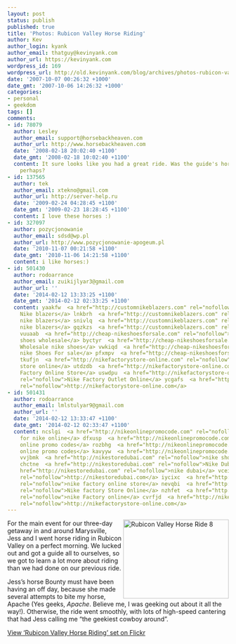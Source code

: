 ```yaml
---
layout: post
status: publish
published: true
title: 'Photos: Rubicon Valley Horse Riding'
author: Kev
author_login: kyank
author_email: thatguy@kevinyank.com
author_url: https://kevinyank.com
wordpress_id: 169
wordpress_url: http://old.kevinyank.com/blog/archives/photos-rubicon-valley-horse-riding
date: '2007-10-07 00:26:32 +1000'
date_gmt: '2007-10-06 14:26:32 +1000'
categories:
- personal
- geekdom
tags: []
comments:
- id: 78079
  author: Lesley
  author_email: support@horsebackheaven.com
  author_url: http://www.horsebackheaven.com
  date: '2008-02-18 20:02:40 +1100'
  date_gmt: '2008-02-18 10:02:40 +1100'
  content: It sure looks like you had a great ride. Was the guide's horse Comanche
    perhaps?
- id: 137565
  author: tek
  author_email: xtekno@gmail.com
  author_url: http://server-help.ru
  date: '2009-02-24 04:28:45 +1100'
  date_gmt: '2009-02-23 18:28:45 +1100'
  content: I love these horses :)
- id: 327097
  author: pozycjonowanie
  author_email: sdsd@wp.pl
  author_url: http://www.pozycjonowanie-apogeum.pl
  date: '2010-11-07 00:21:58 +1100'
  date_gmt: '2010-11-06 14:21:58 +1100'
  content: i like horses:)
- id: 501430
  author: rodoarrance
  author_email: zuikijlyar3@gmail.com
  author_url: ''
  date: '2014-02-12 13:33:25 +1100'
  date_gmt: '2014-02-12 02:33:25 +1100'
  content: yaakfw  <a href="http://customnikeblazers.com" rel="nofollow">customize
    Nike blazers</a> lnkbrh  <a href="http://customnikeblazers.com" rel="nofollow">customize
    nike blazers</a> snivlq  <a href="http://customnikeblazers.com" rel="nofollow">customised
    nike blazers</a> gqzkzs  <a href="http://customnikeblazers.com" rel="nofollow">http://customnikeblazers.com</a>
    vuuaab  <a href="http://cheap-nikeshoesforsale.com" rel="nofollow">cheap nike
    shoes wholesale</a> byctyr  <a href="http://cheap-nikeshoesforsale.com" rel="nofollow">cheap
    Wholesale nike shoes</a> vwkiqd  <a href="http://cheap-nikeshoesforsale.com" rel="nofollow">Cheap
    nike Shoes For sale</a> pfxmpv  <a href="http://cheap-nikeshoesforsale.com" rel="nofollow">http://cheap-nikeshoesforsale.com</a>
    tkufjn  <a href="http://nikefactorystore-online.com" rel="nofollow">nike factory
    store online</a> utdzdb  <a href="http://nikefactorystore-online.com" rel="nofollow">Nike
    Factory Online Store</a> uswdpu  <a href="http://nikefactorystore-online.com"
    rel="nofollow">Nike Factory Outlet Online</a> ycgafs  <a href="http://nikefactorystore-online.com"
    rel="nofollow">http://nikefactorystore-online.com</a>
- id: 501431
  author: rodoarrance
  author_email: lmlstulyar9@gmail.com
  author_url: ''
  date: '2014-02-12 13:33:47 +1100'
  date_gmt: '2014-02-12 02:33:47 +1100'
  content: ncslgi  <a href="http://nikeonlinepromocode.com" rel="nofollow">promo code
    for nike online</a> dfxusp  <a href="http://nikeonlinepromocode.com" rel="nofollow">nike
    online promo codes</a> rozbhg  <a href="http://nikeonlinepromocode.com" rel="nofollow">nike
    online promo codes</a> kavyyw  <a href="http://nikeonlinepromocode.com" rel="nofollow">http://nikeonlinepromocode.com</a>
    vvjbmk  <a href="http://nikestoredubai.com" rel="nofollow">nike shoes dubai</a>
    chctne  <a href="http://nikestoredubai.com" rel="nofollow">Nike Dubai</a> ppwqku  <a
    href="http://nikestoredubai.com" rel="nofollow">nike dubai</a> vceipg  <a href="http://nikestoredubai.com"
    rel="nofollow">http://nikestoredubai.com</a> iycixc  <a href="http://nikefactorystore-online.com"
    rel="nofollow">nike factory online store</a> nevqbi  <a href="http://nikefactorystore-online.com"
    rel="nofollow">Nike factory Store Online</a> nzhfet  <a href="http://nikefactorystore-online.com"
    rel="nofollow">nike Factory online</a> cvrfjd  <a href="http://nikefactorystore-online.com"
    rel="nofollow">http://nikefactorystore-online.com</a>
---
```

<div><a href="http://www.flickr.com/photos/sentience/sets/72157602289450365/" title="View ‘Rubicon Valley Horse Riding’ set on Flickr"><img src="http://farm3.static.flickr.com/2084/1497400602_2d3d3abd51_m.jpg" width="240" height="180" alt="Rubicon Valley Horse Ride 8" align="right" /></a></div>
<p>For the main event for our three-day getaway in and around Marysville, Jess and I went horse riding in Rubicon Valley on a perfect morning. We lucked out and got a guide all to ourselves, so we got to learn a lot more about riding than we had done on our previous ride.</p>
<p>Jess’s horse Bounty must have been having an off day, because she made several attempts to bite my horse, Apache (Yes geeks, <em>Apache</em>. Believe me, I was geeking out about it all the way!). Otherwise, the ride went smoothly, with lots of high-speed cantering that had Jess calling me “the geekiest cowboy around”.</p>
<p><a href="http://www.flickr.com/photos/sentience/sets/72157602289450365/">View ‘Rubicon Valley Horse Riding’ set on Flickr</a></p>

